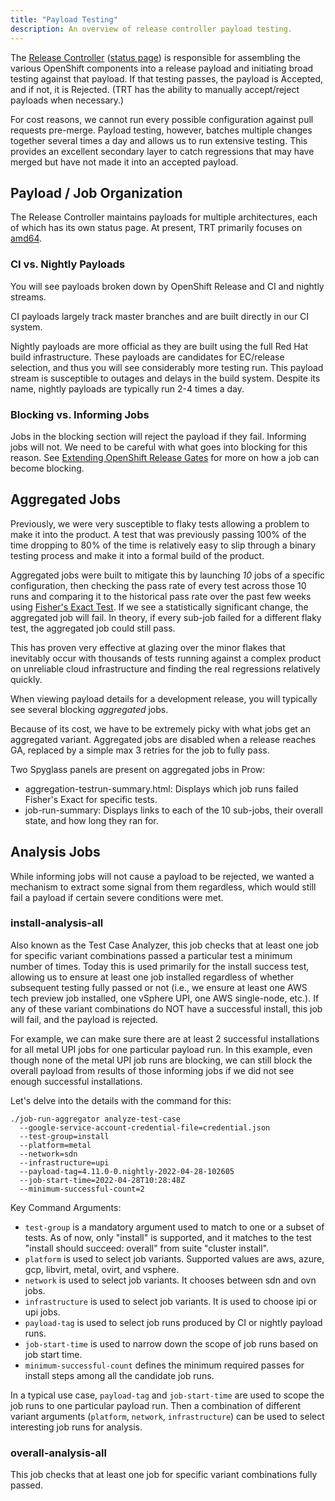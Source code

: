 ```yaml
---
title: "Payload Testing"
description: An overview of release controller payload testing.
---
```


The [Release Controller](https://github.com/openshift/release-controller) ([status page](https://amd64.ocp.releases.ci.openshift.org/)) is responsible for assembling the various OpenShift components into a release payload and initiating broad testing against that payload. If that testing passes, the payload is Accepted, and if not, it is Rejected. (TRT has the ability to manually accept/reject payloads when necessary.)

For cost reasons, we cannot run every possible configuration against pull requests pre-merge. Payload testing, however, batches multiple changes together several times a day and allows us to run extensive testing. This provides an excellent secondary layer to catch regressions that may have merged but have not made it into an accepted payload.

## Payload / Job Organization

The Release Controller maintains payloads for multiple architectures, each of which has its own status page. At present, TRT primarily focuses on [amd64](https://amd64.ocp.releases.ci.openshift.org/).

### CI vs. Nightly Payloads

You will see payloads broken down by OpenShift Release and CI and nightly streams.

CI payloads largely track master branches and are built directly in our CI system.

Nightly payloads are more official as they are built using the full Red Hat build infrastructure. These payloads are candidates for EC/release selection, and thus you will see considerably more testing run. This payload stream is susceptible to outages and delays in the build system. Despite its name, nightly payloads are typically run 2-4 times a day.

### Blocking vs. Informing Jobs

Jobs in the blocking section will reject the payload if they fail. Informing jobs will not. We need to be careful with what goes into blocking for this reason. See [Extending OpenShift Release Gates](https://docs.ci.openshift.org/docs/architecture/release-gating/) for more on how a job can become blocking.

## Aggregated Jobs

Previously, we were very susceptible to flaky tests allowing a problem to make it into the product. A test that was previously passing 100% of the time dropping to 80% of the time is relatively easy to slip through a binary testing process and make it into a formal build of the product.

Aggregated jobs were built to mitigate this by launching *10* jobs of a specific configuration, then checking the pass rate of every test across those 10 runs and comparing it to the historical pass rate over the past few weeks using [Fisher's Exact Test](https://en.wikipedia.org/wiki/Fisher%27s_exact_test). If we see a statistically significant change, the aggregated job will fail. In theory, if every sub-job failed for a different flaky test, the aggregated job could still pass.

This has proven very effective at glazing over the minor flakes that inevitably occur with thousands of tests running against a complex product on unreliable cloud infrastructure and finding the real regressions relatively quickly.

When viewing payload details for a development release, you will typically see several blocking *aggregated* jobs.

Because of its cost, we have to be extremely picky with what jobs get an aggregated variant. Aggregated jobs are disabled when a release reaches GA, replaced by a simple max 3 retries for the job to fully pass.

Two Spyglass panels are present on aggregated jobs in Prow:
  * aggregation-testrun-summary.html: Displays which job runs failed Fisher's Exact for specific tests.
  * job-run-summary: Displays links to each of the 10 sub-jobs, their overall state, and how long they ran for.

## Analysis Jobs

While informing jobs will not cause a payload to be rejected, we wanted a mechanism to extract some signal from them regardless, which would still fail a payload if certain severe conditions were met.

### install-analysis-all

Also known as the Test Case Analyzer, this job checks that at least one job for specific variant combinations passed a particular test a minimum number of times. Today this is used primarily for the install success test, allowing us to ensure at least one job installed regardless of whether subsequent testing fully passed or not (i.e., we ensure at least one AWS tech preview job installed, one vSphere UPI, one AWS single-node, etc.). If any of these variant combinations do NOT have a successful install, this job will fail, and the payload is rejected.

For example, we can make sure there are at least 2 successful installations for all metal UPI jobs for one particular payload run.
In this example, even though none of the metal UPI job runs are blocking, we can still block the overall payload from results of those informing jobs if we did not see enough successful installations.

Let's delve into the details with the command for this:

```
./job-run-aggregator analyze-test-case
  --google-service-account-credential-file=credential.json
  --test-group=install
  --platform=metal
  --network=sdn
  --infrastructure=upi
  --payload-tag=4.11.0-0.nightly-2022-04-28-102605
  --job-start-time=2022-04-28T10:28:48Z
  --minimum-successful-count=2
```
Key Command Arguments:
- `test-group` is a mandatory argument used to match to one or a subset of tests. As of now, only "install" is supported, and it matches to the test "install should succeed: overall" from suite "cluster install".
- `platform` is used to select job variants. Supported values are aws, azure, gcp, libvirt, metal, ovirt, and vsphere.
- `network` is used to select job variants. It chooses between sdn and ovn jobs.
- `infrastructure` is used to select job variants. It is used to choose ipi or upi jobs.
- `payload-tag` is used to select job runs produced by CI or nightly payload runs.
- `job-start-time` is used to narrow down the scope of job runs based on job start time.
- `minimum-successful-count` defines the minimum required passes for install steps among all the candidate job runs.

In a typical use case, `payload-tag` and `job-start-time` are used to scope the job runs to one particular payload run.
Then a combination of different variant arguments (`platform`, `network`, `infrastructure`) can be used to select interesting job runs for analysis.

### overall-analysis-all

This job checks that at least one job for specific variant combinations fully passed.
